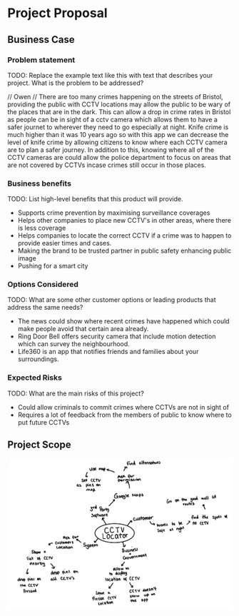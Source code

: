 # Project Proposal

## Business Case

### Problem statement
TODO: Replace the example text like this with text that describes your project. What is the problem to be addressed?

// Owen // There are too many crimes happening on the streets of Bristol, providing the public with CCTV locations may allow the public to be wary of the places that are in the dark. This can allow a drop in crime rates in Bristol as people can be in sight of a cctv camera which allows them to have a safer journet to wherever they need to go especially at night. Knife crime is much higher than it was 10 years ago so with this app we can decrease the level of knife crime by allowing citizens to know where each CCTV camera are to plan a safer journey. In addition to this, knowing where all of the CCTV cameras are could allow the police department to focus on areas that are not covered by CCTVs incase crimes still occur in those places.


### Business benefits
TODO: List high-level benefits that this product will provide.

- Supports crime prevention by maximising surveillance coverages
- Helps other companies to place new CCTV's in other areas, where there is less coverage
- Helps companies to locate the correct CCTV if a crime was to happen to provide easier times and cases.
- Making the brand to be trusted partner in public safety enhancing public image
-	Pushing for a smart city

### Options Considered
TODO: What are some other customer options or leading products that address the same needs?

- The news could show where recent crimes have happened which could make people avoid that certain area already.
- Ring Door Bell offers security camera that include motion detection which can survey the neighbourhood.
- Life360 is an app that notifies friends and families about your surroundings.
### Expected Risks
TODO: What are the main risks of this project?

- Could allow criminals to commit crimes where CCTVs are not in sight of
- Requires a lot of feedback from the members of public to know where to put future CCTVs


 


## Project Scope

![Insert your Context Diagram Here](images/newContext.png)

